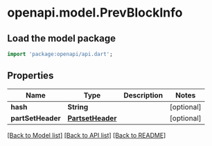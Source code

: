 # openapi.model.PrevBlockInfo

## Load the model package
```dart
import 'package:openapi/api.dart';
```

## Properties
Name | Type | Description | Notes
------------ | ------------- | ------------- | -------------
**hash** | **String** |  | [optional] 
**partSetHeader** | [**PartsetHeader**](PartsetHeader.md) |  | [optional] 

[[Back to Model list]](../README.md#documentation-for-models) [[Back to API list]](../README.md#documentation-for-api-endpoints) [[Back to README]](../README.md)


